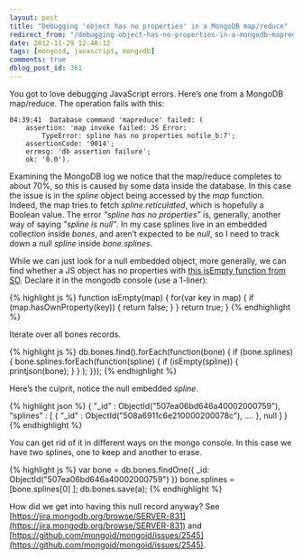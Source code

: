 ```yaml
---
layout: post
title: "Debugging 'object has no properties' in a MongoDB map/reduce"
redirect_from: "/debugging-object-has-no-properties-in-a-mongodb-mapreduce/"
date: 2012-11-29 12:48:12
tags: [mongoid, javascript, mongodb]
comments: true
dblog_post_id: 361
---
```

You got to love debugging JavaScript errors. Here’s one from a MongoDB map/reduce. The operation fails with this:

```
04:39:41  Database command 'mapreduce' failed: (
    assertion: 'map invoke failed: JS Error:
        TypeError: spline has no properties nofile_b:7';
    assertionCode: '9014';
    errmsg: 'db assertion failure';
    ok: '0.0').
```

Examining the MongoDB log we notice that the map/reduce completes to about 70%, so this is caused by some data inside the database. In this case the issue is in the _spline_ object being accessed by the _map_ function. Indeed, the map tries to fetch _spline.reticulated_, which is hopefully a Boolean value. The error _"spline has no properties"_ is, generally, another way of saying _"spline is null"_. In my case splines live in an embedded collection inside _bones_, and aren’t expected to be _null_, so I need to track down a null _spline_ inside _bone.splines_.

While we can just look for a null embedded object, more generally, we can find whether a JS object has no properties with [this isEmpty function from SO](http://stackoverflow.com/questions/3426979/javascript-checking-if-an-object-has-no-properties-or-if-a-map-associative-arra). Declare it in the mongodb console (use a 1-liner):

{% highlight js %}
function isEmpty(map) {
    for(var key in map) {
        if (map.hasOwnProperty(key)) {
            return false;
        }
    }
    return true;
}
{% endhighlight %}

Iterate over all bones records.

{% highlight js %}
db.bones.find().forEach(function(bone) {
    if (bone.splines) {
        bone.splines.forEach(function(spline) {
            if (isEmpty(spline)) {
                printjson(bone);
            }
        }
    );
}});
{% endhighlight %}

Here’s the culprit, notice the null embedded _spline_.

{% highlight json %}
{
    "_id" : ObjectId("507ea06bd646a40002000759"),
    "splines" : [
        {
            "_id" : ObjectId("508a6911c6e210000200078c"),
                        ....
        },
        null
    ]
}
{% endhighlight %}

You can get rid of it in different ways on the mongo console. In this case we have two splines, one to keep and another to erase.

{% highlight js %}
var bone = db.bones.findOne({ _id: ObjectId("507ea06bd646a40002000759") })
bone.splines = [bone.splines[0] ];
db.bones.save(a);
{% endhighlight %}

How did we get into having this null record anyway? See [https://jira.mongodb.org/browse/SERVER-831](https://jira.mongodb.org/browse/SERVER-831) and [https://github.com/mongoid/mongoid/issues/2545](https://github.com/mongoid/mongoid/issues/2545).
